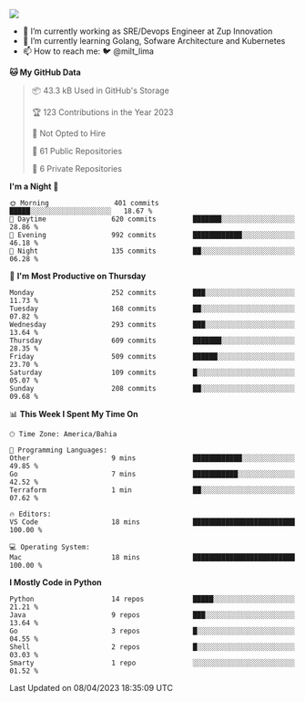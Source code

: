 ![](https://komarev.com/ghpvc/?username=miltlima&color=blue)
                 

- 🔭 I’m currently working as SRE/Devops Engineer at Zup Innovation
- 🌱 I’m currently learning Golang, Sofware Architecture and Kubernetes
- 📫 How to reach me: 🐦 @milt_lima

<!--START_SECTION:waka-->
**🐱 My GitHub Data** 

> 📦 43.3 kB Used in GitHub's Storage 
 > 
> 🏆 123 Contributions in the Year 2023
 > 
> 🚫 Not Opted to Hire
 > 
> 📜 61 Public Repositories 
 > 
> 🔑 6 Private Repositories 
 > 
**I'm a Night 🦉** 

```text
🌞 Morning                401 commits         █████░░░░░░░░░░░░░░░░░░░░   18.67 % 
🌆 Daytime                620 commits         ███████░░░░░░░░░░░░░░░░░░   28.86 % 
🌃 Evening                992 commits         ████████████░░░░░░░░░░░░░   46.18 % 
🌙 Night                  135 commits         ██░░░░░░░░░░░░░░░░░░░░░░░   06.28 % 
```
📅 **I'm Most Productive on Thursday** 

```text
Monday                   252 commits         ███░░░░░░░░░░░░░░░░░░░░░░   11.73 % 
Tuesday                  168 commits         ██░░░░░░░░░░░░░░░░░░░░░░░   07.82 % 
Wednesday                293 commits         ███░░░░░░░░░░░░░░░░░░░░░░   13.64 % 
Thursday                 609 commits         ███████░░░░░░░░░░░░░░░░░░   28.35 % 
Friday                   509 commits         ██████░░░░░░░░░░░░░░░░░░░   23.70 % 
Saturday                 109 commits         █░░░░░░░░░░░░░░░░░░░░░░░░   05.07 % 
Sunday                   208 commits         ██░░░░░░░░░░░░░░░░░░░░░░░   09.68 % 
```


📊 **This Week I Spent My Time On** 

```text
🕑︎ Time Zone: America/Bahia

💬 Programming Languages: 
Other                    9 mins              ████████████░░░░░░░░░░░░░   49.85 % 
Go                       7 mins              ███████████░░░░░░░░░░░░░░   42.52 % 
Terraform                1 min               ██░░░░░░░░░░░░░░░░░░░░░░░   07.62 % 

🔥 Editors: 
VS Code                  18 mins             █████████████████████████   100.00 % 

💻 Operating System: 
Mac                      18 mins             █████████████████████████   100.00 % 
```

**I Mostly Code in Python** 

```text
Python                   14 repos            █████░░░░░░░░░░░░░░░░░░░░   21.21 % 
Java                     9 repos             ███░░░░░░░░░░░░░░░░░░░░░░   13.64 % 
Go                       3 repos             █░░░░░░░░░░░░░░░░░░░░░░░░   04.55 % 
Shell                    2 repos             █░░░░░░░░░░░░░░░░░░░░░░░░   03.03 % 
Smarty                   1 repo              ░░░░░░░░░░░░░░░░░░░░░░░░░   01.52 % 
```




 Last Updated on 08/04/2023 18:35:09 UTC
<!--END_SECTION:waka-->
